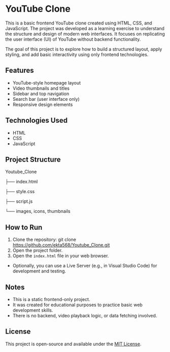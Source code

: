# YouTube Clone

This is a basic frontend YouTube clone created using HTML, CSS, and JavaScript. The project was developed as a learning exercise to understand the structure and design of modern web interfaces. It focuses on replicating the user interface (UI) of YouTube without backend functionality.

The goal of this project is to explore how to build a structured layout, apply styling, and add basic interactivity using only frontend technologies.

## Features

- YouTube-style homepage layout
- Video thumbnails and titles
- Sidebar and top navigation
- Search bar (user interface only)
- Responsive design elements

## Technologies Used

- HTML
- CSS
- JavaScript

## Project Structure

Youtube_Clone

├── index.html

├── style.css

├── script.js

└── images, icons, thumbnails

## How to Run

1. Clone the repository: git clone https://github.com/ekta568/Youtube_Clone.git
2. Open the project folder.
3. Open the `index.html` file in your web browser.

- Optionally, you can use a Live Server (e.g., in Visual Studio Code) for development and testing.

## Notes

- This is a static frontend-only project.
- It was created for educational purposes to practice basic web development skills.
- There is no backend, video playback logic, or data fetching involved.

## License

This project is open-source and available under the [MIT License](LICENSE).

